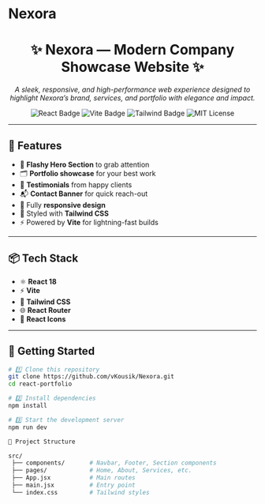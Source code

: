# Nexora
<h1 align="center">✨ Nexora — Modern Company Showcase Website ✨</h1>

<p align="center">
  <i>A sleek, responsive, and high-performance web experience designed to highlight Nexora’s brand, services, and portfolio with elegance and impact.</i>
</p>


<p align="center">
  <img src="https://img.shields.io/badge/React-18.0-blue?logo=react" alt="React Badge" />
  <img src="https://img.shields.io/badge/Vite-Fast%20Build-purple?logo=vite" alt="Vite Badge" />
  <img src="https://img.shields.io/badge/TailwindCSS-3.0-38B2AC?logo=tailwind-css" alt="Tailwind Badge" />
  <img src="https://img.shields.io/badge/License-MIT-green" alt="MIT License" />
</p>

---

## 🎯 Features
- 💎 **Flashy Hero Section** to grab attention
- 🗂 **Portfolio showcase** for your best work
- 💬 **Testimonials** from happy clients
- 📬 **Contact Banner** for quick reach-out
- 📱 Fully **responsive design**
- 🎨 Styled with **Tailwind CSS**
- ⚡ Powered by **Vite** for lightning-fast builds

---

## 📦 Tech Stack
- ⚛ **React 18**
- ⚡ **Vite**
- 🎨 **Tailwind CSS**
- 🌐 **React Router**
- 🎯 **React Icons**

---

## 🚀 Getting Started

```bash
# 1️⃣ Clone this repository
git clone https://github.com/vKousik/Nexora.git
cd react-portfolio

# 2️⃣ Install dependencies
npm install

# 3️⃣ Start the development server
npm run dev

📂 Project Structure

src/
 ├── components/       # Navbar, Footer, Section components
 ├── pages/            # Home, About, Services, etc.
 ├── App.jsx           # Main routes
 ├── main.jsx          # Entry point
 └── index.css         # Tailwind styles